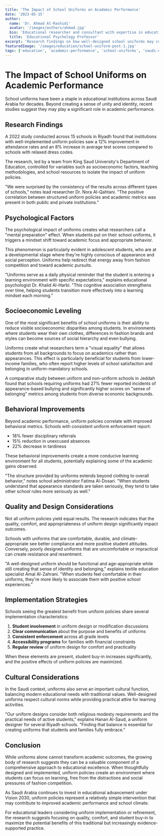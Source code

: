 ```yaml
---
title: 'The Impact of School Uniforms on Academic Performance'
date: '2023-05-15'
author: 
  name: 'Dr. Ahmad Al-Rashidi'
  avatar: '/images/authors/ahmad.jpg'
  bio: 'Educational researcher and consultant with expertise in educational psychology and student performance metrics'
  title: 'Educational Psychology Professor'
excerpt: 'Research findings on how well-designed school uniforms may contribute to improved academic performance and classroom behavior among Saudi students.'
featuredImage: '/images/education/school-uniform-post-1.jpg'
tags: ['education', 'academic-performance', 'school-uniforms', 'saudi-education']
---
```


# The Impact of School Uniforms on Academic Performance

School uniforms have been a staple in educational institutions across Saudi Arabia for decades. Beyond creating a sense of unity and identity, recent studies suggest they may play a significant role in academic performance.

## Research Findings

A 2022 study conducted across 15 schools in Riyadh found that institutions with well-implemented uniform policies saw a 12% improvement in attendance rates and an 8% increase in average test scores compared to schools with relaxed dress codes.

The research, led by a team from King Saud University's Department of Education, controlled for variables such as socioeconomic factors, teaching methodologies, and school resources to isolate the impact of uniform policies.

"We were surprised by the consistency of the results across different types of schools," notes lead researcher Dr. Nora Al-Qahtani. "The positive correlation between structured uniform policies and academic metrics was present in both public and private institutions."

## Psychological Factors

The psychological impact of uniforms creates what researchers call a "mental preparation" effect. When students put on their school uniforms, it triggers a mindset shift toward academic focus and appropriate behavior.

This phenomenon is particularly evident in adolescent students, who are at a developmental stage where they're highly conscious of appearance and social perception. Uniforms help redirect that energy away from fashion competition and toward academic pursuits.

"Uniforms serve as a daily physical reminder that the student is entering a learning environment with specific expectations," explains educational psychologist Dr. Khalid Al-Harbi. "This cognitive association strengthens over time, helping students transition more effectively into a learning mindset each morning."

## Socioeconomic Leveling

One of the most significant benefits of school uniforms is their ability to reduce visible socioeconomic disparities among students. In environments where students wear their own clothes, differences in fashion brands and styles can become sources of social hierarchy and even bullying.

Uniforms create what researchers term a "visual equality" that allows students from all backgrounds to focus on academics rather than appearances. This effect is particularly beneficial for students from lower-income families, who often report higher levels of school satisfaction and belonging in uniform-mandatory schools.

A comparative study between uniform and non-uniform schools in Jeddah found that schools requiring uniforms had 27% fewer reported incidents of appearance-based bullying and significantly higher scores on "sense of belonging" metrics among students from diverse economic backgrounds.

## Behavioral Improvements

Beyond academic performance, uniform policies correlate with improved behavioral metrics. Schools with consistent uniform enforcement report:

- 18% fewer disciplinary referrals
- 15% reduction in unexcused absences
- 22% decrease in tardiness

These behavioral improvements create a more conducive learning environment for all students, potentially explaining some of the academic gains observed.

"The structure provided by uniforms extends beyond clothing to overall behavior," notes school administrator Fatima Al-Dosari. "When students understand that appearance standards are taken seriously, they tend to take other school rules more seriously as well."

## Quality and Design Considerations

Not all uniform policies yield equal results. The research indicates that the quality, comfort, and appropriateness of uniform design significantly impact outcomes.

Schools with uniforms that are comfortable, durable, and climate-appropriate see better compliance and more positive student attitudes. Conversely, poorly designed uniforms that are uncomfortable or impractical can create resistance and resentment.

"A well-designed uniform should be functional and age-appropriate while still creating that sense of identity and belonging," explains textile education specialist Amal Al-Zahrani. "When students feel comfortable in their uniforms, they're more likely to associate them with positive school experiences."

## Implementation Strategies

Schools seeing the greatest benefit from uniform policies share several implementation characteristics:

1. **Student involvement** in uniform design or modification discussions
2. **Clear communication** about the purpose and benefits of uniforms
3. **Consistent enforcement** across all grade levels
4. **Accessibility programs** for families with financial constraints
5. **Regular review** of uniform design for comfort and practicality

When these elements are present, student buy-in increases significantly, and the positive effects of uniform policies are maximized.

## Cultural Considerations

In the Saudi context, uniforms also serve an important cultural function, balancing modern educational needs with traditional values. Well-designed uniforms respect cultural norms while providing practical attire for learning activities.

"Our uniform designs consider both religious modesty requirements and the practical needs of active students," explains Hanan Al-Saud, a uniform designer for several Riyadh schools. "Finding that balance is essential for creating uniforms that students and families fully embrace."

## Conclusion

While uniforms alone cannot transform academic outcomes, the growing body of research suggests they can be a valuable component of a comprehensive approach to educational excellence. When thoughtfully designed and implemented, uniform policies create an environment where students can focus on learning, free from the distractions and social pressures of fashion competition.

As Saudi Arabia continues to invest in educational advancement under Vision 2030, uniform policies represent a relatively simple intervention that may contribute to improved academic performance and school climate.

For educational leaders considering uniform implementation or refinement, the research suggests focusing on quality, comfort, and student buy-in to maximize the potential benefits of this traditional but increasingly evidence-supported practice. 